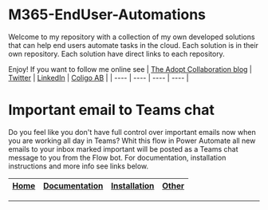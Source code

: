 # M365-EndUser-Automations
Welcome to my repository with a collection of my own developed solutions that can help end users automate tasks in the cloud.
Each solution is in their own repository. Each solution have direct links to each repository.

Enjoy!
If you want to follow me online see
| [The Adopt Collaboration blog](https://www.adoptcollaboration.com) | [Twitter](https://twitter.com/burnwalled) | [LinkedIn](https://www.linkedin.com/in/fredrikbrannvall/) | [Coligo AB](https://www.coligo.se/fredrik-brannvall/) |
| ---- | ---- | ---- | ---- |


# Important email to Teams chat

Do you feel like you don't have full control over important emails now when you are working all day in Teams?
Whit this flow in Power Automate all new emails to your inbox marked important will be posted as a Teams chat message to you from the Flow bot.
For documentation, installation instructions and more info see links below.

| [Home](https://github.com/burnwalled/Important-email-to-Teams-chat/wiki/Home) | [Documentation](https://github.com/burnwalled/Important-email-to-Teams-chat/wiki/Documentation) | [Installation](https://github.com/burnwalled/Important-email-to-Teams-chat/wiki/Installation) | [Other](https://github.com/burnwalled/Important-email-to-Teams-chat/wiki/Deployment) |
| ---- | ---- | ---- | ---- |

***
